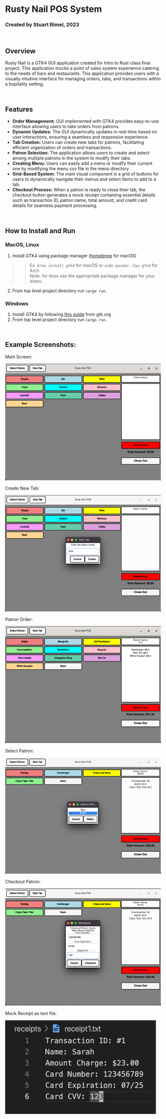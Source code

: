 # Rusty Nail POS System

### Created by Stuart Rimel, 2023

<br>

## Overview
Rusty Nail is a GTK4 GUI application created for Intro to Rust class final project. This application mocks a point of sales system experience catering
to the needs of bars and restaurants. This application provides users with a visually intuitive interface for managing orders, tabs, and transactions
within a hopitality setting. 

<br>

## Features
- **Order Management:** GUI implemented with GTK4 provides easy-to-use interface allowing users to take orders from patrons.
- **Dynamic Updates:** The GUI dynamically updates in real-time based on user interactions, ensuring a seamless and responsive experience.
- **Tab Creation:** Users can create new tabs for patrons, facilitating efficient organization of orders and transactions.
- **Patron Selection:** The application allows users to create and select among multiple patrons in the system to modify their tabs.
- **Creating Menu:** Users can easily add a menu or modify their current one by modifying the menu csv file in the menu directory.
- **Grid-Based System:** The main visual component is a grid of buttons for users to dynamically navigate their menus and select items to add to a tab.
- **Checkout Process:** When a patron is ready to close their tab, the checkout button generates a mock receipt containing essential details such as transaction ID, patron name, total amount, and credit card details for seamless payment processing.


<br>

## How to Install and Run

### MacOS, Linux
1. Install GTK4 using package manager ([homebrew](https://brew.sh/) for macOS)
>> Ex. `brew install gtk4` for macOS or `sudo pacman -Syu gtk4` for Arch  
>> Note: for linux use the appropriate package manager for your distro.
2. From top level project directory run `cargo run`.
### Windows
1. Install GTK4 by following [this guide](https://www.gtk.org/docs/installations/windows) from gtk.org
2. From top level project directory run `cargo run`.

<br>

## Example Screenshots:

Main Screen:

![main screen](https://github.com/srimel/rusty-nail/blob/main/screenshots/main_screen.png)

Create New Tab:

![new patron](https://github.com/srimel/rusty-nail/blob/main/screenshots/new_patron.png)

Patron Order:

![patron order](https://github.com/srimel/rusty-nail/blob/main/screenshots/patron_order.png)

Select Patron:

![select patron](https://github.com/srimel/rusty-nail/blob/main/screenshots/select_patron.png)

Checkout Patron:

![checkout patron](https://github.com/srimel/rusty-nail/blob/main/screenshots/checkout_patron.png)

Mock Receipt as text file:

![mock receipt](https://github.com/srimel/rusty-nail/blob/main/screenshots/receipt.png)

<br>


